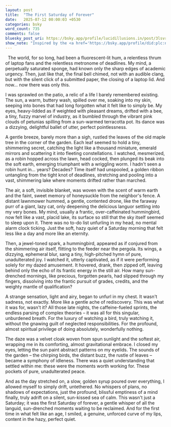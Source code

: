 ```yaml
---
layout: post
title:  "The First Saturday of Forever"
date:   2025-07-12 00:00:03 +0530
categories: bsky
word_count: 735
comments: false
bluesky_post_uri: https://bsky.app/profile/lucidillusions.in/post/3lsvrxv4whk24
show_note: "Inspired by the <a href='https://bsky.app/profile/did:plc:ngskvfckmjjy7cbfmsa7u2io/feed/bsasf'>#BlueSkyArtShow</a>'s July 12th theme: <strong>Summer Daze</strong>, this piece is my contribution."
---
```


&nbsp; The world, for so long, had been a fluorescent-lit hum, a relentless thrum of laptop fans and the relentless metronome of deadlines. My mind, a perpetually saturated sponge, had known only the sharp edges of academic urgency. Then, just like that, the final bell chimed, not with an audible clang, but with the silent click of a submitted paper, the closing of a laptop lid. And now… now there was only this.

I was sprawled on the patio, a relic of a life I barely remembered existing. The sun, a warm, buttery wash, spilled over me, soaking into my skin, seeping into bones that had long forgotten what it felt like to simply be. My eyes, heavy-lidded as if weighted with pleasant dreams, drifted with a bee, a tiny, fuzzy marvel of industry, as it bumbled through the vibrant pink clouds of petunias spilling from a sun-warmed terracotta pot. Its dance was a dizzying, delightful ballet of utter, perfect pointlessness.

A gentle breeze, barely more than a sigh, rustled the leaves of the old maple tree in the corner of the garden. Each leaf seemed to hold a tiny, shimmering secret, catching the light like a thousand miniature, emerald mirrors and scattering it into fleeting constellations. I watched, mesmerized, as a robin hopped across the lawn, head cocked, then plunged its beak into the soft earth, emerging triumphant with a wriggling worm. I hadn't seen a robin hunt in… years? Decades? Time itself had unspooled, a golden ribbon untangling from the tight knot of deadlines, stretching and pooling into a vast, shimmering lake where moments drifted rather than marched.

The air, a soft, invisible blanket, was woven with the scent of warm earth and the faint, sweet memory of honeysuckle from the neighbor's fence. A distant lawnmower hummed, a gentle, contented drone, like the faraway purr of a giant, lazy cat, only deepening the delicious languor settling into my very bones. My mind, usually a frantic, over-caffeinated hummingbird, now felt like a vast, placid lake, its surface so still that the sky itself seemed to sleep upon it. There was no to-do list unfurling in my head, no mental alarm clock ticking. Just the soft, hazy quiet of a Saturday morning that felt less like a day and more like an eternity.

Then, a jewel-toned spark, a hummingbird, appeared as if conjured from the shimmering air itself, flitting to the feeder near the pergola. Its wings, a dizzying, ephemeral blur, sang a tiny, high-pitched hymn of pure, unadulterated joy. I watched it, utterly captivated, as if it were performing solely for my dazed amusement. It hovered, drank, then zipped off, leaving behind only the echo of its frantic energy in the still air. How many sun-drenched mornings, like precious, forgotten pearls, had slipped through my fingers, dissolving into the frantic pursuit of grades, credits, and the weighty mantle of qualification?

A strange sensation, light and airy, began to unfurl in my chest. It wasn't sadness, not exactly. More like a gentle ache of rediscovery. This was what it was for, wasn't it? All those late nights, the caffeine-fueled sprints, the endless parsing of complex theories – it was all for this singular, unburdened breath. For the luxury of watching a bird, truly watching it, without the gnawing guilt of neglected responsibilities. For the profound, almost spiritual privilege of doing absolutely, wonderfully nothing.

The daze was a velvet cloak woven from spun sunlight and the softest air, wrapping me in its comforting, almost gravitational embrace. I closed my eyes, letting the sun paint abstract patterns on my eyelids. The sounds of the garden – the chirping birds, the distant buzz, the rustle of leaves – became a symphony of idleness. There was a quiet understanding that settled within me: these were the moments worth working for. These pockets of pure, unadulterated peace.

And as the day stretched on, a slow, golden syrup poured over everything, I allowed myself to simply drift, untethered. No whispers of plans, no shadows of expectations, just the profound, blissful emptiness of a mind finally, truly adrift on a silent, sun-kissed sea of calm. This wasn't just a Saturday; it was the first Saturday of forever, a gentle whisper of all the languid, sun-drenched moments waiting to be reclaimed. And for the first time in what felt like an age, I smiled, a genuine, unforced curve of my lips, content in the hazy, perfect quiet.
